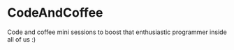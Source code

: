 # CodeAndCoffee
Code and coffee mini sessions to boost that enthusiastic programmer inside all of us :)
